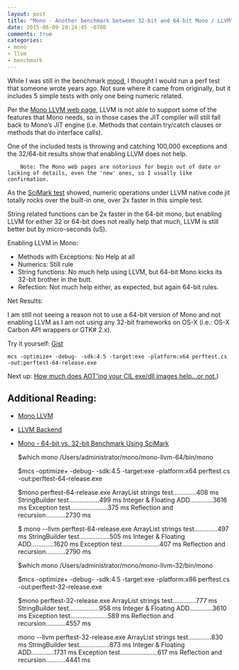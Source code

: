 ```yaml
---
layout: post
title: "Mono - Another benchmark between 32-bit and 64-bit Mono / LLVM"
date: 2015-06-09 20:24:45 -0700
comments: true
categories: 
- mono
- llvm
- benchmark
---
```


While I was still in the benchmark [mood](http://sushihangover.github.io/mono-64-bit-vs-32-bit-benchmark-using-scimark/), I thought I would run a perf test that someone wrote years ago. Not sure where it came from originally, but it includes 5 simple tests with only one being numeric related.

Per the [Mono LLVM web page](http://www.mono-project.com/docs/advanced/mono-llvm/), LLVM is not able to support some of the features that Mono needs, so in those cases the JIT compiler will still fall back to Mono’s JIT engine (i.e. Methods that contain try/catch clauses or methods that do interface calls).

One of the included tests is throwing and catching 100,000 exceptions and the 32/64-bit results show that enabling LLVM does not help.

		Note: The Mono web pages are notorious for begin out of date or lacking of details, even the 'new' ones, so I usually like confirmation. 

As the [SciMark test](http://sushihangover.github.io/mono-64-bit-vs-32-bit-benchmark-using-scimark/) showed, numeric operations under LLVM native code jit totally rocks over the built-in one, over 2x faster in this simple test.

String related functions can be 2x faster in the 64-bit mono, but enabling LLVM for either 32 or 64-bit does not really help that much, LLVM is still better but by micro-seconds (uS).

Enabling LLVM in Mono:

* Methods with Exceptions: No Help at all
* Numerics: Still rule
* String functions: No much help using LLVM, but 64-bit Mono kicks its 32-bit brother in the butt.
* Refection: Not much help either, as expected, but again 64-bit rules.

Net Results:

I am still not seeing a reason not to use a 64-bit version of Mono and not enabling LLVM as I am not using any 32-bit frameworks on OS-X (i.e.: OS-X Carbon API wrappers or GTK# 2.x).

Try it yourself: [Gist](https://gist.github.com/sushihangover/3d4d9d53770c501bf054)
    
    mcs -optimize+ -debug- -sdk:4.5 -target:exe -platform:x64 perftest.cs -out:perftest-64-release.exe

Next up: [How much does AOT'ing your CIL exe/dll images help...or not.](http://sushihangover.github.io/mono-32-bit-vs-64-bit-ahead-of-time-compilation-aot/))

## Additional Reading: 

* [Mono LLVM](http://www.mono-project.com/docs/advanced/mono-llvm/)
* [LLVM Backend](http://www.mono-project.com/docs/advanced/runtime/docs/llvm-backend/) 
* [Mono - 64-bit vs. 32-bit Benchmark Using SciMark](http://sushihangover.github.io/mono-64-bit-vs-32-bit-benchmark-using-scimark/
)



    $which mono
    /Users/administrator/mono/mono-llvm-64/bin/mono
    
    $mcs -optimize+ -debug- -sdk:4.5 -target:exe -platform:x64 perftest.cs -out:perftest-64-release.exe
    
	$mono perftest-64-release.exe 
    ArrayList strings test.............408 ms
    StringBuilder test.................499 ms
    Integer & Floating ADD.............3616 ms
    Exception test.....................375 ms
    Reflection and recursion...........2730 ms
    
    $ mono --llvm perftest-64-release.exe 
    ArrayList strings test.............497 ms
    StringBuilder test.................505 ms
    Integer & Floating ADD.............1620 ms
    Exception test.....................407 ms
    Reflection and recursion...........2790 ms
    
	$which mono
	/Users/administrator/mono/mono-llvm-32/bin/mono
	
	$mcs -optimize+ -debug- -sdk:4.5 -target:exe -platform:x86 perftest.cs -out:perftest-32-release.exe
    
    $mono perftest-32-release.exe 
    ArrayList strings test.............777 ms
    StringBuilder test.................958 ms
    Integer & Floating ADD.............3610 ms
    Exception test.....................589 ms
    Reflection and recursion...........4557 ms
    
    mono --llvm perftest-32-release.exe 
    ArrayList strings test.............830 ms
    StringBuilder test.................873 ms
    Integer & Floating ADD.............1731 ms
    Exception test.....................617 ms
    Reflection and recursion...........4441 ms
    


